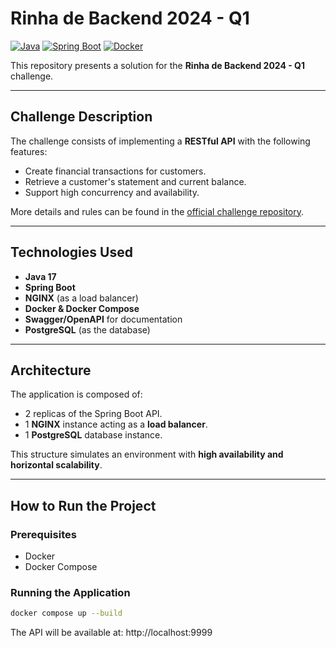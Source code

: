 # Rinha de Backend 2024 - Q1

[![Java](https://img.shields.io/badge/Java-17-blue.svg)](https://www.oracle.com/java/)
[![Spring Boot](https://img.shields.io/badge/Spring_Boot-3.0+-6DB33F.svg)](https://spring.io/projects/spring-boot)
[![Docker](https://img.shields.io/badge/Docker-Compose-blue)](https://docs.docker.com/compose/)

This repository presents a solution for the **Rinha de Backend 2024 - Q1** challenge.

---

## Challenge Description

The challenge consists of implementing a **RESTful API** with the following features:

- Create financial transactions for customers.
- Retrieve a customer's statement and current balance.
- Support high concurrency and availability.

More details and rules can be found in the [official challenge repository](https://github.com/zanfranceschi/rinha-de-backend-2024-q1).

---

## Technologies Used

- **Java 17**
- **Spring Boot**
- **NGINX** (as a load balancer)
- **Docker & Docker Compose**
- **Swagger/OpenAPI** for documentation
- **PostgreSQL** (as the database)

---

## Architecture

The application is composed of:

- 2 replicas of the Spring Boot API.
- 1 **NGINX** instance acting as a **load balancer**.
- 1 **PostgreSQL** database instance.

This structure simulates an environment with **high availability and horizontal scalability**.

---

## How to Run the Project

### Prerequisites

- Docker
- Docker Compose

### Running the Application

```bash
docker compose up --build
```

The API will be available at: http://localhost:9999
